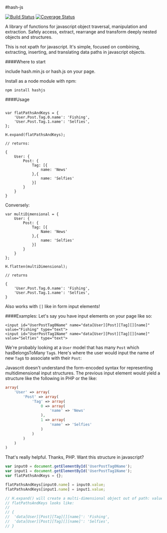 #hash-js

[![Build Status](https://travis-ci.org/jbielick/hash-js.svg)](https://travis-ci.org/jbielick/hash-js)
[![Coverage Status](https://img.shields.io/coveralls/jbielick/hash-js.svg)](https://coveralls.io/r/jbielick/hash-js)

A library of functions for javascript object traversal, manipulation and extraction. Safely access, extract, rearrange and transform deeply nested objects and structures.

This is not xpath for javascript. It's simple, focused on combining, extracting, inserting, and translating data paths in javascript objects.

####Where to start

include hash.min.js or hash.js on your page.

Install as a node module with npm:

    npm install hashjs


####Usage
```

var flatPathsAndKeys = {
	'User.Post.Tag.0.name': 'Fishing',
	'User.Post.Tag.1.name': 'Selfies',
};

H.expand(flatPathsAndKeys);

// returns:

{
	User: {
		Post: {
			Tag: [{
				name: 'News'
			},{
				name: 'Selfies'
			}]
		}
	}
}
```

Conversely:

```
var multiDimensional = {
	User: {
		Post: {
			Tag: [{
				Name: 'News'
			},{
				name: 'Selfies'
			}]
		}
	}
};

H.flatten(multiDimensional);

// returns

{
	'User.Post.Tag.0.name': 'Fishing',
	'User.Post.Tag.1.name': 'Selfies',
}

```

Also works with `[]` like in form input elements!

####Examples:
Let's say you have input elements on your page like so:

    <input id="UserPostTag0Name" name="data[User][Post][Tag][][name]" value="Fishing" type="text">
    <input id="UserPostTag1Name" name="data[User][Post][Tag][][name]" value="Selfies" type="text">

We're probably looking at a `User` model that has many `Post` which hasBelongsToMany `Tag`s.
Here's where the user would input the name of new `Tag`s to associate with their `Post`:

Javascrit doesn't understand the form-encoded syntax for representing multidimensional input structures.
The previous input element would yield a structure like the following in PHP or the like:

```php
array(
	'User' => array(
		'Post' => array(
			'Tag' => array(
				0 => array(
					'name' => 'News'
				),
				1 => array(
					'name' => 'Selfies'
				)
			)
		)
	)
)
```
That's really helpful. Thanks, PHP.
Want this structure in javascript?

```javascript
var input0 = document.getElementById('UserPostTag0Name');
var input1 = document.getElementById('UserPostTag1Name');
var flatPathsAndKeys = {};

flatPathsAndKeys[input0.name] = input0.value;
flatPathsAndKeys[input1.name] = input1.value;

// H.expand() will create a multi-dimensional object out of path: value pairs.
// flatPathsAndKeys looks like:
//
// {
// 	'data[User][Post][Tag][][name]': 'Fishing',
// 	'data[User][Post][Tag][][name]': 'Selfies',
// }

```